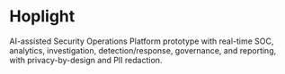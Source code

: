 # Hoplight
AI-assisted Security Operations Platform prototype with real-time SOC, analytics, investigation, detection/response, governance, and reporting, with privacy-by-design and PII redaction.
